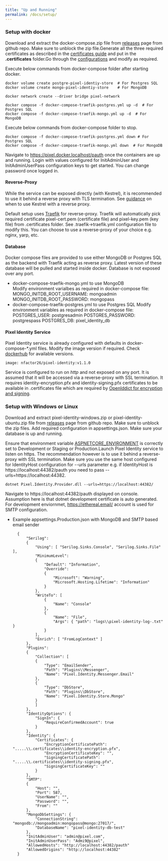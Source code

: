 ```yaml
---
title: "Up and Running"
permalink: /docs/setup/
---
```


### Setup with docker

Download and extract the docker-compose.zip file from [releases](https://github.com/Nfactor26/pixel-identity/releases) page from github repo.
Make sure to unblock the zip file.Generate all the three required certificates as described in the [certificates guide](/docs/certificates) and put in the **.certificates** folder.Go through the [configurations](/docs/configuration) and modify as required. 

Execute below commands from docker-compose folder after starting docker. 

    docker volume create postgre-pixel-identiy-store  # For Postgres SQL 
    docker volume create mongo-pixel-identiy-store    # For MongoDB

    docker network create --driver bridge pixel-network
    
    docker compose -f docker-compose-traefik-postgres.yml up -d  # For Postgres SQL 
    docker compose -f docker-compose-traefik-mongo.yml up -d  # For MongoDB

Execute below commands from docker-compose folder to stop.

    docker compose -f docker-compose-traefik-postgres.yml down # For Postgres SQL
    docker compose -f docker-compose-traefik-mongo.yml down  # For MongoDB 

Navigate to https://pixel.docker.localhost/pauth once the containers are up and running.
Login with values configured for  InitAdminUser and InitAdminUserPass configuration keys to get started. You can change password once logged in.

#### Reverse-Proxy

While the service can be exposed directly (with Kestrel), it is recommended to use it behind a reverse proxy with TLS termination. See [guidance](https://docs.microsoft.com/en-us/aspnet/core/fundamentals/servers/kestrel/when-to-use-a-reverse-proxy?view=aspnetcore-6.0) on when to use Kestrel with a reverse proxy.

Default setup uses [Traefik](https://traefik.io/traefik/) for reverse-proxy. Traefik will automatically pick required certificate pixel-cert.pem (certificate file) and pixel-key.pem (key file) from .certificates folder. See .traefik->traefik.yml configuration file to modify this.
You can choose to use a reverse-proxy of your choice e.g. nginx, yarp, etc.

#### Database

Docker compose files are provided to use either MongoDB or Postgres SQL as the backend with Traefik acting as reverse proxy.
Latest version of these database will be pulled and started inside docker. Database is not exposed over any port.
- docker-compose-traefik-mongo.yml to use MongoDB  
    Modify environment varialbes as required in docker-compose file:
        MONGO_INITDB_ROOT_USERNAME: mongoadmin
        MONGO_INITDB_ROOT_PASSWORD: mongopass    
- docker-compose-traefik-postgres.yml to use Postgres SQL
    Modify environment variables as required in docker-compose file:
        POSTGRES_USER: postgresadmin
        POSTGRES_PASSWORD: postgrespass
        POSTGRES_DB: pixel_identity_db

#### Pixel Identity Service

Pixel Identity service is already configured with defaults in docker-compose-*.yml files. Modify the image version if required.
Check [dockerhub](https://hub.docker.com/repository/docker/nfactor26/pixel-identity) for available versions.

    image: nfactor26/pixel-identity:v1.1.0

Service is configured to run on *http* and not exposed on any port. It is assumed that it will be accessed via a reverse-proxy with SSL termination.
It requires identity-encryption.pfx and identity-signing.pfx certificates to be available in .certificates file which are required by 
[OpenIddict for encryption and signing](https://documentation.openiddict.com/configuration/encryption-and-signing-credentials.html).

### Setup with Windows or Linux

Download and extract pixel-identity-windows.zip or pixel-identity-ubuntu.zip file from [releases](https://github.com/Nfactor26/pixel-identity/releases) page from github repo. Make sure to unblock the zip files. Add required configuration in appsettings.json. Make sure your database is up and running. 

Ensure that environment variable [ASPNETCORE_ENVIRONMENT](https://docs.microsoft.com/en-us/aspnet/core/fundamentals/environments?view=aspnetcore-6.0) is correctly set to
Development or Staging or Production.Launch Pixel Identity service to listen on https. The recommendation however is to use it behind a reverse-proxy with SSL termination.
Make sure you use the same host configured for IdentityHost configuration for --urls parameter e.g. if IdentityHost is https://localhost:44382/pauth you need to pass
--urls=https://localhost:44382.
   
    dotnet Pixel.Identity.Provider.dll --urls=https://localhost:44382/ 

Navigate to https://localhost:44382/pauth displayed on console. Assumption here is that dotnet development certificate is auto generated.
For development enviornmet, https://ethereal.email/ account is used for SMTP configuration.
 

- Example appsettings.Production.json with MongoDB and SMTP based email sender

        {
            "Serilog": 
            {
                "Using": [ "Serilog.Sinks.Console", "Serilog.Sinks.File" ],
                "MinimumLevel":
                {
                    "Default": "Information",
                    "Override": 
                    {
                        "Microsoft": "Warning",
                        "Microsoft.Hosting.Lifetime": "Information"
                    }
                },
                "WriteTo": [
                    {
                        "Name": "Console" 
                    },
                    {
                        "Name": "File",
                        "Args": { "path": "logs\\pixel-identity-log-.txt" }
                    }
                ],  
                "Enrich": [ "FromLogContext" ]
            },
            "Plugins": 
            {
                "Collection": [
                {
                    "Type": "EmailSender",
                    "Path": "Plugins\\Messenger",
                    "Name": "Pixel.Identity.Messenger.Email"
                },
                {
                    "Type": "DbStore",
                    "Path": "Plugins\\DbStore",
                    "Name": "Pixel.Identity.Store.Mongo"
                }
                ]
            },
            "IdentityOptions": {
                "SignIn": {
                    "RequireConfirmedAccount": true
                }
            },
            "Identity": {
                "Certificates": {
                    "EncryptionCertificatePath": ".....\\.certificates\\identity-encryption.pfx",
                    "EncryptionCertificateKey": "",
                    "SigningCertificatePath": ".....\\.certificates\\identity-signing.pfx",
                    "SigningCertificateKey": ""
                }
            },
            "SMTP":
            {
                "Host": "",
                "Port": 587,
                "UserName": "",
                "Password": "",
                "From": ""
            },
            "MongoDbSettings": {
                "ConnectionString": "mongodb://mongoadmin:mongopass@mongo:27017/",
                "DatabaseName": "pixel-identity-db-test"
            },
            "InitAdminUser": "admin@pixel.com",
            "InitAdminUserPass": "Admi9@pixel",
            "AllowedHosts": "http://localhost:44382/pauth"
            "AllowedOrigins": "http://localhost:44382"
        }       


